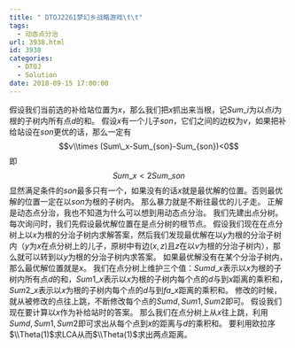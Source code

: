 ```yaml
---
title: " DTOJ2261梦幻乡战略游戏\t\t"
tags:
  - 动态点分治
url: 3938.html
id: 3938
categories:
  - DTOJ
  - Solution
date: 2018-09-15 17:00:00
---
```


假设我们当前选的补给站位置为$x$，那么我们把$x$抓出来当根，记$Sum\_i$为以点$i$为根的子树内所有点$d$的和。 假设$x$有一个儿子$son$，它们之间的边权为$v$，如果把补给站设在$son$更优的话，那么一定有 $$v\\times (Sum\_x-Sum_{son}-Sum_{son})<0$$ 即 $$Sum\_x<2Sum\_{son}$$ 显然满足条件的$son$最多只有一个，如果没有的话$x$就是最优解的位置。否则最优解的位置一定在以$son$为根的子树内。 那么暴力就是不断往最优的儿子走。 正解是动态点分治，我也不知道为什么可以想到用动态点分治。 我们先建出点分树。 每次询问时，我们先假设最优解位置在是点分树的根节点。 假设我们现在在点分树上以$x$为根的分治子树内求解答案，然后我们发现最优解在以$y$为根的分治子树内（$y$为$x$在点分树上的儿子，原树中有边$(x,z)$且$z$在以$v$为根的分治子树内），那么就可以转到以$y$为根的分治子树内求答案。 如果最优解没有在某个分治子树内，那么最优解位置就是$x$。 我们在点分树上维护三个值：$Sumd\_x$表示以$x$为根的子树内所有点$d$的和，$Sum1\_x$表示以$x$为根的子树内每个点的$d$与到$x$距离的乘积和，$Sum2\_x$表示以$x$为根的子树内每个点的$d$与到$fa\_x$距离的乘积和。 修改的时候，就从被修改的点往上跳，不断修改每个点的$Sumd,Sum1,Sum2$即可。 假设我们现在要计算以$x$作为补给站时的答案。 那么我们在点分树上从$x$往上跳，利用$Sumd,Sum1,Sum2$即可求出从每个点到$x$的距离与$d$的乘积和。 要利用欧拉序$\\Theta(1)$求LCA从而$\\Theta(1)$求出两点距离。